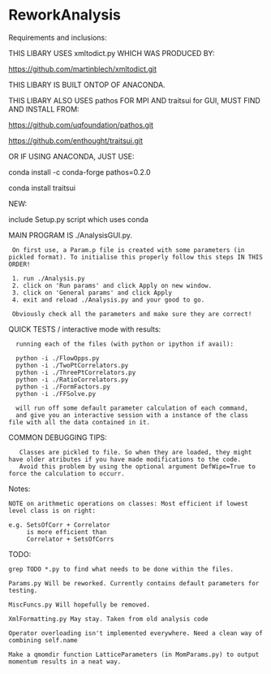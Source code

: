 # ReworkAnalysis

Requirements and inclusions:

   THIS LIBARY USES xmltodict.py WHICH WAS PRODUCED BY:

   https://github.com/martinblech/xmltodict.git

   THIS LIBARY IS BUILT ONTOP OF ANACONDA.

   THIS LIBARY ALSO USES pathos FOR MPI AND traitsui for GUI, MUST FIND AND INSTALL FROM:

   https://github.com/uqfoundation/pathos.git

   https://github.com/enthought/traitsui.git

   OR IF USING ANACONDA, JUST USE:

   conda install -c conda-forge pathos=0.2.0

   conda install traitsui

NEW:

  include Setup.py script which uses conda

MAIN PROGRAM IS ./AnalysisGUI.py.

     On first use, a Param.p file is created with some parameters (in pickled format). To initialise this properly follow this steps IN THIS ORDER!

     1. run ./Analysis.py
     2. click on 'Run params' and click Apply on new window.
     3. click on 'General params' and click Apply
     4. exit and reload ./Analysis.py and your good to go.

     Obviously check all the parameters and make sure they are correct!


QUICK TESTS / interactive mode with results:

      running each of the files (with python or ipython if avail):

      python -i ./FlowOpps.py
      python -i ./TwoPtCorrelators.py
      python -i ./ThreePtCorrelators.py
      python -i ./RatioCorrelators.py
      python -i ./FormFactors.py
      python -i ./FFSolve.py

      will run off some default parameter calculation of each command,
      and give you an interactive session with a instance of the class file with all the data contained in it.


COMMON DEBUGGING TIPS:

       Classes are pickled to file. So when they are loaded, they might have older atributes if you have made modifications to the code.
       Avoid this problem by using the optional argument DefWipe=True to force the calculation to occurr.

Notes:

	NOTE on arithmetic operations on classes: Most efficient if lowest level class is on right:

	e.g. SetsOfCorr + Correlator
	     is more efficient than
	     Correlator + SetsOfCorrs


TODO:

	grep TODO *.py to find what needs to be done within the files.

	Params.py Will be reworked. Currently contains default parameters for testing.

	MiscFuncs.py Will hopefully be removed.

	XmlFormatting.py May stay. Taken from old analysis code

	Operator overloading isn't implemented everywhere. Need a clean way of combining self.name

	Make a qmomdir function LatticeParameters (in MomParams.py) to output momentum results in a neat way.
